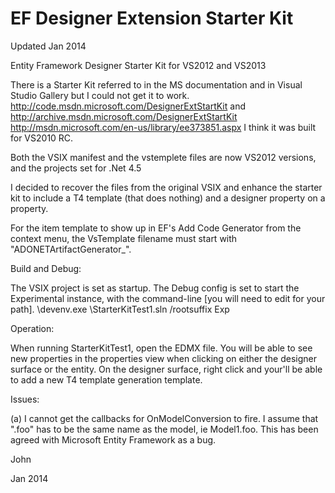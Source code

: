 EF Designer Extension Starter Kit
=================================
Updated Jan 2014

Entity Framework Designer Starter Kit for VS2012 and VS2013

There is a Starter Kit referred to in the MS documentation and in Visual Studio Gallery but I could not get it to work.
http://code.msdn.microsoft.com/DesignerExtStartKit and http://archive.msdn.microsoft.com/DesignerExtStartKit
http://msdn.microsoft.com/en-us/library/ee373851.aspx
I think it was built for VS2010 RC.

Both the VSIX manifest and the vstemplete files are now VS2012 versions, and the projects set for .Net 4.5

I decided to recover the files from the original VSIX and enhance the starter kit to include a T4 template (that does nothing) and a designer property on a property.

For the item template to show up in EF's Add Code Generator from the context menu, the VsTemplate filename must start with "ADONETArtifactGenerator_".

Build and Debug:

The VSIX project is set as startup.
The Debug config is set to start the Experimental instance, with the command-line [you will need to edit for your path].
      <path>\devenv.exe <path>\StarterKitTest1.sln /rootsuffix Exp

Operation:

When running StarterKitTest1, open the EDMX file.
You will be able to see new properties in the properties view when clicking on either the designer surface or the entity.
On the designer surface, right click and your'll be able to add a new T4 template generation template.

Issues:

(a) I cannot get the callbacks for OnModelConversion to fire. I assume that ".foo" has to be the same
name as the model, ie Model1.foo.
This has been agreed with Microsoft Entity Framework as a bug.


John

Jan 2014
